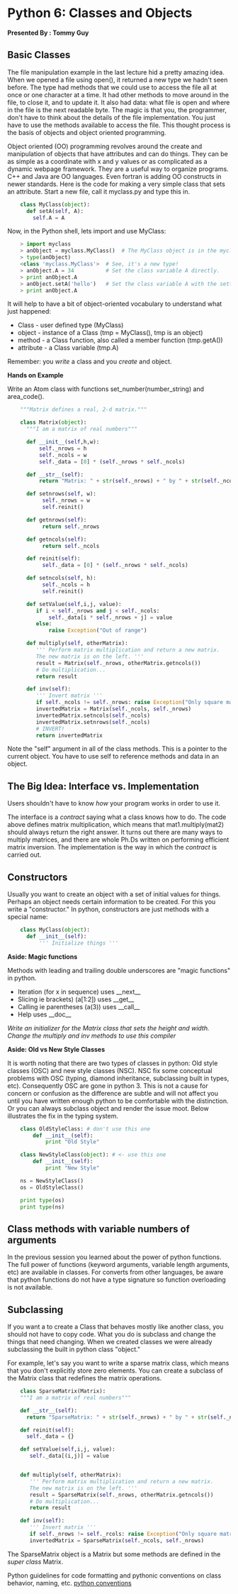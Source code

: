 Python 6: Classes and Objects
=============================

**Presented By : Tommy Guy**

Basic Classes
-------------

The file manipulation example in the last lecture hid a pretty amazing
idea. When we opened a file using open(), it returned a new type we
hadn't seen before. The type had methods that we could use to access the
file all at once or one character at a time. It had other methods to
move around in the file, to close it, and to update it. It also had
data: what file is open and where in the file is the next readable byte.
The magic is that you, the programmer, don't have to think about the
details of the file implementation. You just have to use the methods
available to access the file. This thought process is the basis of
objects and object oriented programming.

Object oriented (OO) programming revolves around the create and
manipulation of objects that have attributes and can do things. They can
be as simple as a coordinate with x and y values or as complicated as a
dynamic webpage framework. They are a useful way to organize programs.
C++ and Java are OO languages. Even fortran is adding OO constructs in
newer standards. Here is the code for making a very simple class that
sets an attribute. Start a new file, call it myclass.py and type this
in.

```python
    class MyClass(object):
      def setA(self, A):
        self.A = A
```

Now, in the Python shell, lets import and use MyClass:

```python
    > import myclass
    > anObject = myclass.MyClass()  # The MyClass object is in the myclass module.
    > type(anObject)
    <class 'myclass.MyClass'>  # See, it's a new type!
    > anObject.A = 34          # Set the class variable A directly.
    > print anObject.A
    > anObject.setA('hello')   # Set the class variable A with the setter method.
    > print anObject.A
```

It will help to have a bit of object-oriented vocabulary to understand what just happened:
 - Class - user defined type (MyClass)
 - object - instance of a Class (tmp = MyClass(), tmp is an object)
 - method - a Class function, also called a member function (tmp.getA())
 - attribute - a Class variable (tmp.A)

Remember: you *write* a class and you *create* and object.

**Hands on Example**

Write an Atom class with functions set_number(number_string) and
area_code().

```python
    """Matrix defines a real, 2-d matrix."""

    class Matrix(object):
      """I am a matrix of real numbers"""

      def __init__(self,h,w):
          self._nrows = h
          self._ncols = w
          self._data = [0] * (self._nrows * self._ncols)

      def __str__(self):
          return "Matrix: " + str(self._nrows) + " by " + str(self._ncols)

      def setnrows(self, w):
           self._nrows = w
           self.reinit()

      def getnrows(self):
           return self._nrows

      def getncols(self):
           return self._ncols

      def reinit(self):
           self._data = [0] * (self._nrows * self._ncols)

      def setncols(self, h):
           self._ncols = h
           self.reinit()

      def setValue(self,i,j, value):
         if i < self._nrows and j < self._ncols:
             self._data[i * self._nrows + j] = value
         else:
             raise Exception("Out of range")

      def multiply(self, otherMatrix):
         ''' Perform matrix multiplication and return a new matrix.
         The new matrix is on the left. '''
         result = Matrix(self._nrows, otherMatrix.getncols())
         # Do multiplication...
         return result

      def inv(self):
         ''' Invert matrix '''
         if self._ncols != self._nrows: raise Exception("Only square matrices are invertible")
         invertedMatrix = Matrix(self._ncols, self._nrows)
         invertedMatrix.setncols(self._ncols)
         invertedMatrix.setnrows(self._ncols)
         # INVERT!
         return invertedMatrix
```

Note the "self" argument in all of the class methods. This is a pointer
to the current object. You have to use self to reference methods and
data in an object.

The Big Idea: Interface vs. Implementation
------------------------------------------

Users shouldn't have to know *how* your program works in order to use
it.

The interface is a *contract* saying what a class knows how to do. The
code above defines matrix multiplication, which means that
mat1.multiply(mat2) should always return the right answer. It turns out
there are many ways to multiply matrices, and there are whole Ph.Ds
written on performing efficient matrix inversion. The implementation is
the way in which the *contract* is carried out.

Constructors
------------

Usually you want to create an object with a set of initial values for
things. Perhaps an object needs certain information to be created. For
this you write a "constructor." In python, constructors are just methods
with a special name:

```python
    class MyClass(object):
      def __init__(self):
          ''' Initialize things '''
```

**Aside: Magic functions**

Methods with leading and trailing double underscores are "magic
functions" in python.

 - Iteration (for x in sequence) uses \_\_next\_\_
 - Slicing ie brackets) (a[1:2]) uses \_\_get\_\_
 - Calling ie parentheses (a(3)) uses \_\_call\_\_
 - Help uses \_\_doc\_\_

*Write an initializer for the Matrix class that sets the height and
width. Change the multiply and inv methods to use this compiler*

**Aside: Old vs New Style Classes**

It is worth noting that there are two types of classes in python: Old
style classes (OSC) and new style classes (NSC). NSC fix some conceptual
problems with OSC (typing, diamond inheritance, subclassing built in
types, etc). Consequently OSC are gone in python 3. This is not a cause
for concern or confusion as the difference are subtle and will not
affect you until you have written enough python to be comfortable with
the distinction. Or you can always subclass object and render the issue
moot. Below illustrates the fix in the typing system.

```python
    class OldStyleClass: # don't use this one
        def __init__(self):
            print "Old Style"

    class NewStyleClass(object): # <- use this one
        def __init__(self):
            print "New Style"

    ns = NewStyleClass()
    os = OldStyleClass()

    print type(os)
    print type(ns)
```

Class methods with variable numbers of arguments
------------------------------------------------

In the previous session you learned about the power of python functions.
The full power of functions (keyword arguments, variable length
arguments, etc) are available in classes. For converts from other
languages, be aware that python functions do not have a type signature
so function overloading is not available.

Subclassing
-----------

If you want a to create a Class that behaves mostly like another class,
you should not have to copy code. What you do is subclass and change the
things that need changing. When we created classes we were already
subclassing the built in python class "object."

For example, let's say you want to write a sparse matrix class, which
means that you don't explicitly store zero elements. You can create a
subclass of the Matrix class that redefines the matrix operations.

```python
    class SparseMatrix(Matrix):
    """I am a matrix of real numbers"""

    def __str__(self):
      return "SparseMatrix: " + str(self._nrows) + " by " + str(self._ncols)

    def reinit(self):
      self._data = {}

    def setValue(self,i,j, value):
       self._data[(i,j)] = value


    def multiply(self, otherMatrix):
       ''' Perform matrix multiplication and return a new matrix.
       The new matrix is on the left. '''
       result = SparseMatrix(self._nrows, otherMatrix.getncols())
       # Do multiplication...
       return result

    def inv(self):
       ''' Invert matrix '''
       if self._nrows != self._rcols: raise Exception("Only square matrices are invertible")
       invertedMatrix = SparseMatrix(self._ncols, self._nrows)
```

The SparseMatrix object is a Matrix but some methods are defined in the
*super class* Matrix.

Python guidelines for code formatting and pythonic conventions on class
behavior, naming, etc.  [python
conventions](http://www.python.org/dev/peps/pep-0008)
